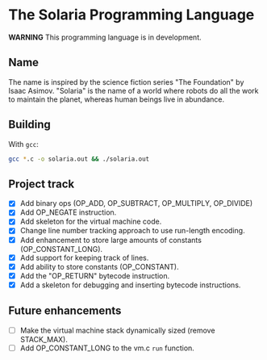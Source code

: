 # The Solaria Programming Language

**WARNING** This programming language is in development.

## Name

The name is inspired by the science fiction series "The Foundation" by Isaac
Asimov. "Solaria" is the name of a world where robots do all the work to
maintain the planet, whereas human beings live in abundance.

## Building

With `gcc`:

```sh
gcc *.c -o solaria.out && ./solaria.out
```

## Project track

- [x] Add binary ops (OP_ADD, OP_SUBTRACT, OP_MULTIPLY, OP_DIVIDE)
- [x] Add OP_NEGATE instruction.
- [x] Add skeleton for the virtual machine code.
- [x] Change line number tracking approach to use run-length encoding.
- [x] Add enhancement to store large amounts of constants (OP_CONSTANT_LONG).
- [x] Add support for keeping track of lines.
- [x] Add ability to store constants (OP_CONSTANT).
- [x] Add the "OP_RETURN" bytecode instruction.
- [x] Add a skeleton for debugging and inserting bytecode instructions.

## Future enhancements

- [ ] Make the virtual machine stack dynamically sized (remove STACK_MAX).
- [ ] Add OP_CONSTANT_LONG to the vm.c `run` function.
